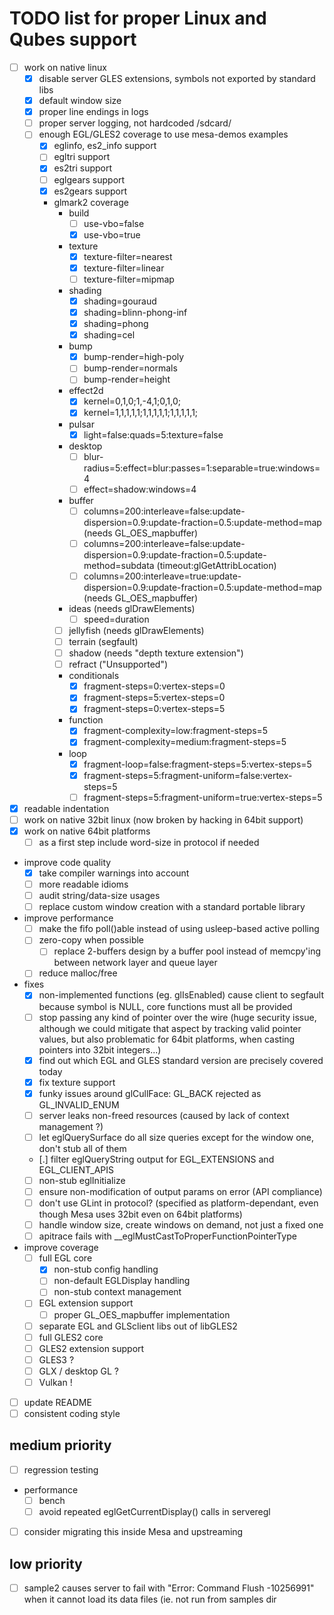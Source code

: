 # TODO list for proper Linux and Qubes support

- [ ] work on native linux
  - [x] disable server GLES extensions, symbols not exported by standard libs
  - [x] default window size
  - [x] proper line endings in logs
  - [ ] proper server logging, not hardcoded /sdcard/
  - [ ] enough EGL/GLES2 coverage to use mesa-demos examples
    - [x] eglinfo, es2_info support
    - [ ] egltri support
    - [x] es2tri support
    - [ ] eglgears support
    - [x] es2gears support
    - glmark2 coverage
      - build
        - [ ] use-vbo=false
        - [x] use-vbo=true
      - texture
        - [x] texture-filter=nearest
        - [x] texture-filter=linear
        - [ ] texture-filter=mipmap
      - shading
        - [x] shading=gouraud
        - [x] shading=blinn-phong-inf
        - [x] shading=phong
        - [x] shading=cel
      - bump
        - [x] bump-render=high-poly
        - [ ] bump-render=normals
        - [ ] bump-render=height
      - effect2d
        - [x] kernel=0,1,0;1,-4,1;0,1,0;
        - [x] kernel=1,1,1,1,1;1,1,1,1,1;1,1,1,1,1;
      - pulsar
        - [x] light=false:quads=5:texture=false
      - desktop
        - [ ] blur-radius=5:effect=blur:passes=1:separable=true:windows=4
        - [ ] effect=shadow:windows=4
      - buffer
        - [ ] columns=200:interleave=false:update-dispersion=0.9:update-fraction=0.5:update-method=map (needs GL_OES_mapbuffer)
        - [ ] columns=200:interleave=false:update-dispersion=0.9:update-fraction=0.5:update-method=subdata (timeout:glGetAttribLocation)
        - [ ] columns=200:interleave=true:update-dispersion=0.9:update-fraction=0.5:update-method=map (needs GL_OES_mapbuffer)
      - ideas (needs glDrawElements)
        - [ ] speed=duration
      - [ ] jellyfish (needs glDrawElements)
      - [ ] terrain (segfault)
      - [ ] shadow (needs "depth texture extension")
      - [ ] refract ("Unsupported")
      - conditionals
        - [x] fragment-steps=0:vertex-steps=0
        - [x] fragment-steps=5:vertex-steps=0
        - [x] fragment-steps=0:vertex-steps=5
      - function
        - [x] fragment-complexity=low:fragment-steps=5
        - [x] fragment-complexity=medium:fragment-steps=5
      - loop
        - [x] fragment-loop=false:fragment-steps=5:vertex-steps=5
        - [x] fragment-steps=5:fragment-uniform=false:vertex-steps=5
        - [ ] fragment-steps=5:fragment-uniform=true:vertex-steps=5

- [x] readable indentation
- [ ] work on native 32bit linux (now broken by hacking in 64bit support)
- [x] work on native 64bit platforms
  - [ ] as a first step include word-size in protocol if needed
- improve code quality
  - [x] take compiler warnings into account
  - [ ] more readable idioms
  - [ ] audit string/data-size usages
  - [ ] replace custom window creation with a standard portable library
- improve performance
  - [ ] make the fifo poll()able instead of using usleep-based active polling
  - [ ] zero-copy when possible
    - [ ] replace 2-buffers design by a buffer pool instead of memcpy'ing between
          network layer and queue layer
  - [ ] reduce malloc/free
- fixes
  - [x] non-implemented functions (eg. glIsEnabled) cause client to segfault because
        symbol is NULL, core functions must all be provided
  - [ ] stop passing any kind of pointer over the wire (huge security issue, although
        we could mitigate that aspect by tracking valid pointer values, but also
        problematic for 64bit platforms, when casting pointers into 32bit integers...)
  - [x] find out which EGL and GLES standard version are precisely covered today
  - [x] fix texture support
  - [x] funky issues around glCullFace: GL_BACK rejected as GL_INVALID_ENUM
  - [ ] server leaks non-freed resources (caused by lack of context management ?)
  - [ ] let eglQuerySurface do all size queries except for the window one, don't stub
        all of them
  - [.] filter eglQueryString output for EGL_EXTENSIONS and EGL_CLIENT_APIS
  - [ ] non-stub eglInitialize
  - [ ] ensure non-modification of output params on error (API compliance)
  - [ ] don't use GLint in protocol? (specified as platform-dependant, even though
        Mesa uses 32bit even on 64bit platforms)
  - [ ] handle window size, create windows on demand, not just a fixed one
  - [ ] apitrace fails with __eglMustCastToProperFunctionPointerType
- improve coverage
  - [ ] full EGL core
    - [x] non-stub config handling
    - [ ] non-default EGLDisplay handling
    - [ ] non-stub context management
  - [ ] EGL extension support
    - [ ] proper GL_OES_mapbuffer implementation
  - [ ] separate EGL and GLSclient libs out of libGLES2
  - [ ] full GLES2 core
  - [ ] GLES2 extension support
  - [ ] GLES3 ?
  - [ ] GLX / desktop GL ?
  - [ ] Vulkan !
- [ ] update README
- [ ] consistent coding style

## medium priority

- [ ] regression testing
- performance
  - [ ] bench
  - [ ] avoid repeated eglGetCurrentDisplay() calls in serveregl
- [ ] consider migrating this inside Mesa and upstreaming

## low priority

- [ ] sample2 causes server to fail with "Error: Command Flush -10256991" when
      it cannot load its data files (ie. not run from samples dir
